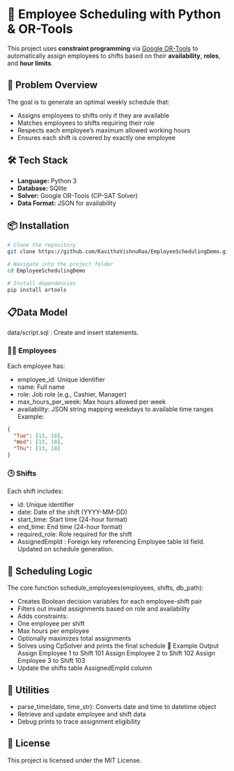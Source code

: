 # 🧠 Employee Scheduling with Python & OR-Tools

This project uses **constraint programming** via [Google OR-Tools](https://developers.google.com/optimization) to automatically assign employees to shifts based on their **availability**, **roles**, and **hour limits**.

## 📌 Problem Overview

The goal is to generate an optimal weekly schedule that:

- Assigns employees to shifts only if they are available
- Matches employees to shifts requiring their role
- Respects each employee’s maximum allowed working hours
- Ensures each shift is covered by exactly one employee

## 🛠️ Tech Stack

- **Language:** Python 3
- **Database:** SQlite
- **Solver:** Google OR-Tools (CP-SAT Solver)
- **Data Format:** JSON for availability


## 📦 Installation

```bash
# Clone the repository
git clone https://github.com/KavithaVishnuRao/EmployeeSchedulingDemo.git
```
```bash
# Navigate into the project folder
cd EmployeeSchedulingDemo
```
```bash
# Install dependencies
pip install ortools
```

##  📋Data Model
data/script.sql : Create and insert statements. 
### 👩‍💼 Employees
Each employee has:
- employee_id: Unique identifier
- name: Full name
- role: Job role (e.g., Cashier, Manager)
- max_hours_per_week: Max hours allowed per week
- availability: JSON string mapping weekdays to available time ranges
Example:
```json
{
  "Tue": [13, 18],
  "Wed": [13, 18],
  "Thu": [13, 18]
}
```
### 🕒 Shifts
Each shift includes:
- id: Unique identifier
- date: Date of the shift (YYYY-MM-DD)
- start_time: Start time (24-hour format)
- end_time: End time (24-hour format)
- required_role: Role required for the shift
- AssignedEmpId : Foreign key referencing Employee table Id field. Updated on schedule generation.

## 🧠 Scheduling Logic
The core function schedule_employees(employees, shifts, db_path):
- Creates Boolean decision variables for each employee-shift pair
- Filters out invalid assignments based on role and availability
- Adds constraints:
- One employee per shift
- Max hours per employee
- Optionally maximizes total assignments
- Solves using CpSolver and prints the final schedule
🧪 Example Output
Assign Employee 1 to Shift 101
Assign Employee 2 to Shift 102
Assign Employee 3 to Shift 103
- Update the shifts table AssignedEmpId column


## 🧰 Utilities
- parse_time(date, time_str): Converts date and time to datetime object
- Retrieve and update employee and shift data
- Debug prints to trace assignment eligibility

## 📄 License
This project is licensed under the MIT License.







